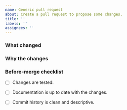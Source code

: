 ```yaml
---
name: Generic pull request
about: Create a pull request to propose some changes.
title: ''
labels: ''
assignees: ''
---
```


### What changed


### Why the changes


### Before-merge checklist

- [ ] Changes are tested.
- [ ] Documentation is up to date with the changes.
- [ ] Commit history is clean and descriptive.

